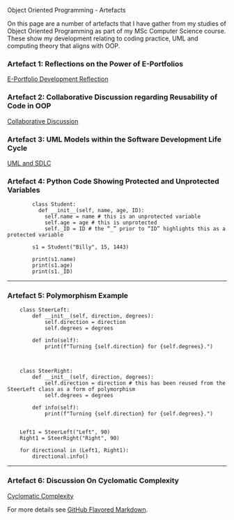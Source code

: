 Object Oriented Programming - Artefacts 

On this page are a number of artefacts that I have gather from my studies of Object Oriented Programming as part of my MSc Computer Science course. These show my development relating to coding practice, UML and computing theory that aligns with OOP.

### Artefact 1: Reflections on the Power of E-Portfolios

[E-Portfolio Development Reflection](/pdf/e_portfolio_development.pdf)

### Artefact 2: Collaborative Discussion regarding Reusability of Code in OOP

[Collaborative Discussion](/pdf/collaborative_discussion.pdf)

### Artefact 3: UML Models within the Software Development Life Cycle

[UML and SDLC](/pdf/uml_in_sdlc.pdf)

### Artefact 4: Python Code Showing Protected and Unprotected Variables

```
        class Student:
          def __init__(self, name, age, ID):
            self.name = name # this is an unprotected variable
            self.age = age # this is unprotected
            self._ID = ID # the “_” prior to “ID” highlights this as a protected variable
        
        s1 = Student("Billy", 15, 1443)
        
        print(s1.name)
        print(s1.age)
        print(s1._ID)
```

---
### Artefact 5: Polymorphism Example

```
    class SteerLeft:
        def __init__(self, direction, degrees):
            self.direction = direction 
            self.degrees = degrees
    
        def info(self):
            print(f"Turning {self.direction} for {self.degrees}.")
    
    
    
    class SteerRight:
        def __init__(self, direction, degrees):
            self.direction = direction # this has been reused from the SteerLeft class as a form of polymorphism
            self.degrees = degrees
    
        def info(self):
            print(f"Turning {self.direction} for {self.degrees}.")
        
    
    Left1 = SteerLeft("Left", 90)
    Right1 = SteerRight("Right", 90)
    
    for directional in (Left1, Right1):
        directional.info()
```

---
### Artefact 6: Discussion On Cyclomatic Complexity
[Cyclomatic Complexity](/pdf/e_portfolio_development.pdf)

For more details see [GitHub Flavored Markdown](https://guides.github.com/features/mastering-markdown/).
